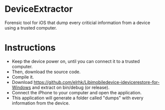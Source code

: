 # DeviceExtractor
Forensic tool for iOS that dump every criticial information from a device using a trusted computer.
# Instructions
- Keep the device power on, until you can connect it to a trusted computer.
- Then, download the source code.
- Compile it.
- Download https://github.com/elrhk/Libimobiledevice-idevicerestore-for-Windows and extract on bin/debug (or release).
- Connect the iPhone to your computer and open the application.
- This application will generate a folder called "dumps" with every information from the device.
